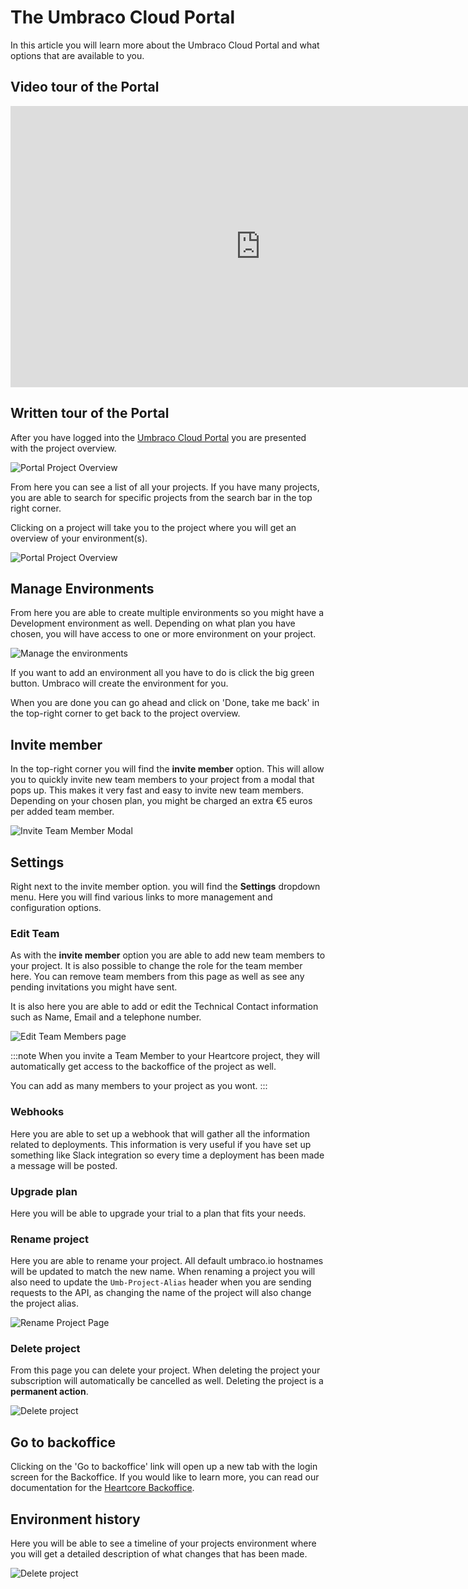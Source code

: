 # The Umbraco Cloud Portal

In this article you will learn more about the Umbraco Cloud Portal and what options that are available to you.

## Video tour of the Portal

<iframe width="800" height="450" src="https://www.youtube.com/embed/-wARG4wyk2c?rel=0" frameborder="0" allow="autoplay; encrypted-media" allowfullscreen></iframe>

## Written tour of the Portal

After you have logged into the [Umbraco Cloud Portal](https://www.umbraco.io) you are presented with the project overview.

![Portal Project Overview](images/portalOverview.png)

From here you can see a list of all your projects. If you have many projects, you are able to search for specific projects from the search bar in the top right corner.

Clicking on a project will take you to the project where you will get an overview of your environment(s).

![Portal Project Overview](images/projectOverview.png)

## Manage Environments

From here you are able to create multiple environments so you might have a Development environment as well. Depending on what plan you have chosen, you will have access to one or more environment on your project.

![Manage the environments](images/manageEnvironments.png)

If you want to add an environment all you have to do is click the big green button. Umbraco will create the environment for you.

When you are done you can go ahead and click on 'Done, take me back' in the top-right corner to get back to the project overview.

## Invite member

In the top-right corner you will find the **invite member** option. This will allow you to quickly invite new team members to your project from a modal that pops up. This makes it very fast and easy to invite new team members. Depending on your chosen plan, you might be charged an extra €5 euros per added team member.

![Invite Team Member Modal](images/inviteModal.png)

## Settings

Right next to the invite member option. you will find the **Settings** dropdown menu. Here you will find various links to more management and configuration options.

### Edit Team

As with the **invite member** option you are able to add new team members to your project. It is also possible to change the role for the team member here. You can remove team members from this page as well as see any pending invitations you might have sent.

It is also here you are able to add or edit the Technical Contact information such as Name, Email and a telephone number.

![Edit Team Members page](images/editTeam.png)

:::note
When you invite a Team Member to your Heartcore project, they will automatically get access to the backoffice of the project as well.

You can add as many members to your project as you wont.
:::

### Webhooks

Here you are able to set up a webhook that will gather all the information related to deployments. This information is very useful if you have set up something like Slack integration so every time a deployment has been made a message will be posted.

### Upgrade plan

Here you will be able to upgrade your trial to a plan that fits your needs.

### Rename project

Here you are able to rename your project. All default umbraco.io hostnames will be updated to match the new name. When renaming a project you will also need to update the `Umb-Project-Alias` header when you are sending requests to the API, as changing the name of the project will also change the project alias.

![Rename Project Page](images/renameProject.png)

### Delete project

From this page you can delete your project. When deleting the project your subscription will automatically be cancelled as well. Deleting the project is a **permanent action**.

![Delete project](images/deleteProject.png)

## Go to backoffice

Clicking on the 'Go to backoffice' link will open up a new tab with the login screen for the Backoffice. If you would like to learn more, you can read our documentation for the [Heartcore Backoffice](../The-Umbraco-Backoffice).

## Environment history

Here you will be able to see a timeline of your projects environment where you will get a detailed description of what changes that has been made.

![Delete project](images/environmentHistory.png)
